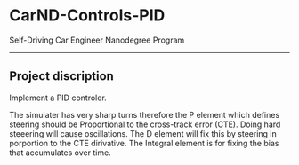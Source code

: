 # CarND-Controls-PID
Self-Driving Car Engineer Nanodegree Program

---

## Project discription

Implement a PID controler.


The simulater has very sharp turns therefore the P element which defines  steering should be Proportional to the cross-track error (CTE).
Doing hard steeering will cause oscillations. The D element will fix this by steering in porportion to the CTE dirivative.
The Integral element is for fixing the bias that accumulates over time.


